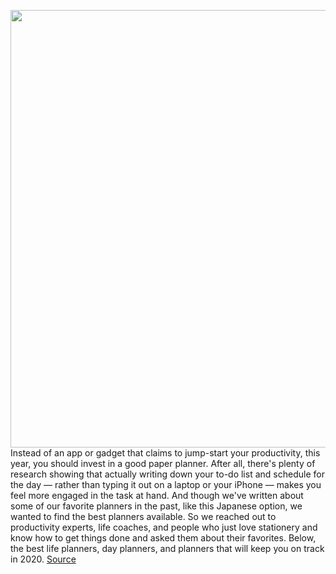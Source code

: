 <img src='https://cdn.vox-cdn.com/thumbor/u228BVuaK5Qkk26iby5abW4Qvxs=/0x0:1500x1500/1200x800/filters:focal(630x630:870x870)/cdn.vox-cdn.com/uploads/chorus_image/image/66605449/best_planners_lede.0.jpg' width='700px' /><br/>
Instead of an app or gadget that claims to jump-start your productivity, this year, you should invest in a good paper planner. After all, there's plenty of research showing that actually writing down your to-do list and schedule for the day — rather than typing it out on a laptop or your iPhone — makes you feel more engaged in the task at hand. And though we've written about some of our favorite planners in the past, like this Japanese option, we wanted to find the best planners available. So we reached out to productivity experts, life coaches, and people who just love stationery and know how to get things done and asked them about their favorites. Below, the best life planners, day planners, and planners that will keep you on track in 2020.
<a href='https://www.theverge.com/2020/4/5/21193952/best-day-planners-2020-daily-journals-organizers-recommendations'> Source <a/>